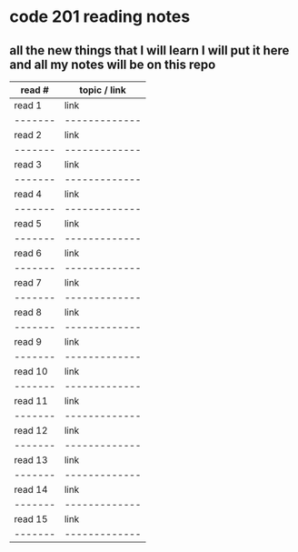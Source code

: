 # code 201 reading notes
## all the new things that I will learn I will put it here and all my notes will be on this repo 
read # | topic / link
-------|-------------
read 1 | link 
-------|-------------
read 2 | link
-------|-------------
read 3 | link
-------|-------------
read 4 | link 
-------|-------------
read 5 | link 
-------|-------------
read 6 | link
-------|-------------
read 7 | link
-------|-------------
read 8 |link
-------|-------------
read 9 | link
-------|-------------
read 10| link
-------|-------------
read 11| link 
-------|-------------
read 12| link 
-------|-------------
read 13| link 
-------|-------------
read 14| link 
-------|-------------
read 15| link 
-------|-------------
